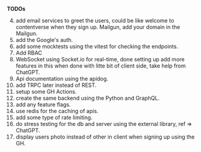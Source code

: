**TODOs**

4. add email services to greet the users, could be like welcome to contentverse when they sign up. Mailgun, add your domain in the Mailgun.
6. add the Google's auth.
7. add some mocktests using the vitest for checking the endpoints.
10. Add RBAC
11. WebSocket using Socket.io for real-time, done setting up add more features in this when done with litte bit of client side, take help from ChatGPT.
12. Api documentation using the apidog.
14. add TRPC later instead of REST.
8. setup some GH Actions.
15. create the same backend using the Python and GraphQL.
16. add any feature flags.
17. use redis for the caching of apis.
18. add some type of rate limiting.
19. do stress testing for the db and server using the external library, ref => ChatGPT.
15. display users photo instead of other in client when signing up using the GH.